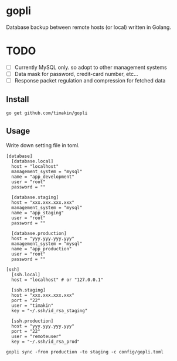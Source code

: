 gopli
========
Database backup between remote hosts (or local) written in Golang.

# TODO
- [ ] Currently MySQL only. so adopt to other management systems
- [ ] Data mask for password, credit-card number, etc...
- [ ] Response packet regulation and compression for fetched data

## Install
```
go get github.com/timakin/gopli
```

## Usage
Write down setting file in toml.
```
[database]
  [database.local]
  host = "localhost"
  management_system = "mysql"
  name = "app_development"
  user = "root"
  password = ""

  [database.staging]
  host = "xxx.xxx.xxx.xxx"
  management_system = "mysql"
  name = "app_staging"
  user = "root"
  password = ""

  [database.production]
  host = "yyy.yyy.yyy.yyy"
  management_system = "mysql"
  name = "app_production"
  user = "root"
  password = ""

[ssh]
  [ssh.local]
  host = "localhost" # or "127.0.0.1"

  [ssh.staging]
  host = "xxx.xxx.xxx.xxx"
  port = "22"
  user = "timakin"
  key = "~/.ssh/id_rsa_staging"

  [ssh.production]
  host = "yyy.yyy.yyy.yyy"
  port = "22"
  user = "remoteuser"
  key = "~/.ssh/id_rsa_prod"

```

```
gopli sync -from production -to staging -c config/gopli.toml
```
